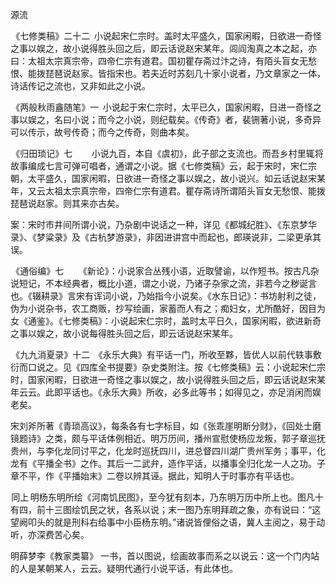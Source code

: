 源流

  

  

 《七修类稿》二十二  小说起宋仁宗时。盖时太平盛久，国家闲暇，日欲进一奇怪之事以娱之，故小说得胜头回之后，即云话说赵宋某年。闾阎淘真之本之起，亦曰：太祖太宗真宗帝，四帝仁宗有道君。国初瞿存斋过汴之诗，有陌头盲女无愁恨、能拨琵琶说赵家。皆指宋也。若夫近时苏刻几十家小说者，乃文章家之一体，诗话传记之流也，又非如此之小说。

 《两般秋雨盦随笔》一  小说起于宋仁宗时，太平已久，国家闲暇，日进一奇怪之事以娱之，名曰小说；而今之小说，则纪载矣。《传奇》者，裴铏著小说，多奇异可以传示，故号传奇；而今之传奇，则曲本矣。

 《归田琐记》七 　　小说九百，本自《虞初》，此子部之支流也。而吾乡村里辄将故事编成七言可弹可唱者，通谓之小说。据《七修类稿》云，起于宋时，宋仁宗朝，太平盛久，国家闲暇，日欲进一奇怪之事以娱之，故小说兴。如云话说赵宋某年，又云太祖太宗真宗帝，四帝仁宗有道君。瞿存斋诗所谓陌头盲女无愁恨、能拨琵琶说赵家。则其来亦古矣。

案：宋时市井间所谓小说，乃杂剧中说话之一种，详见《都城纪胜》、《东京梦华录》、《梦粱录》及《古杭梦游录》，非因进讲宫中而起也，郎瑛说非，二梁更承其误。

 《通俗编》七 　　《新论》：小说家合丛残小语，近取譬谕，以作短书。按古凡杂说短记，不本经典者，概比小道，谓之小说，乃诸子杂家之流，非若今之秽诞言也。《辍耕录》言宋有诨词小说，乃始指今小说矣。《水东日记》：书坊射利之徒，伪为小说杂书，农工商贩，抄写绘画，家蓄而人有之；痴妇女，尤所酷好，因目为女《通鉴》。《七修类稿》：小说起宋仁宗时，盖时太平日久，国家闲暇，欲进新奇之事以娱之，故小说每得胜头回之后，即云话说赵宋某年。

 《九九消夏录》十二  《永乐大典》有平话一门，所收至夥，皆优人以前代轶事敷衍而口说之。见《四库全书提要》杂史类附注。按《七修类稿》云：小说起宋仁宗时，国家闲暇，日欲进一奇怪之事以娱之，故小说得胜头回之后，即云话说赵宋某年云云。此即平话也。《永乐大典》所收，必多此等书；如得见之，亦足消闲而娱老矣。

宋刘斧所著《青琐高议》，每条各有七字标目，如《张乖崖明断分财》，《回处士磨镜题诗》之类，颇与平话体例相近。明万历间，播州宣慰使杨应龙叛，郭子章巡抚贵州，与李化龙同讨平之，化龙时巡抚四川，进总督四川湖广贵州军务；事平，化龙有《平播全书》之作。其后一二武弁，造作平话，以播事全归化龙一人之功。子章不平，作《平播始末》二卷以辨其诬。据此，知明人于时事亦有平话也。

 同上 明杨东明所绘《河南饥民图》，至今犹有刻本，乃东明万历中所上也。图凡十有四，前十三图绘饥民之状，各系以说；末一图乃东明拜疏之象，亦有说曰：“这望阙叩头的就是刑科右给事中小臣杨东明。”诸说皆俚俗之语，冀人主阅之，易于动听，亦深费苦心矣。

明薛梦李《教家类纂》 一书，首以图说，绘画故事而系之以说云：这一个门内站的人是某朝某人，云云。疑明代通行小说平话，有此体也。